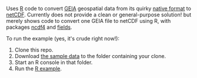 Uses [R][] code to convert [GEIA][] geospatial data from its quirky [native format][GEIA native format] to [netCDF]. Currently does not provide a clean or general-purpose solution! but merely shows code to convert one GEIA file to netCDF using R, with packages [ncdf4][] and [fields][].

[R]: http://en.wikipedia.org/wiki/R_%28programming_language%29
[GEIA]: http://www.geiacenter.org/
[GEIA native format]: /TomRoche/GEIA_to_netCDF/blob/master/GEIA_readme.txt
[netCDF]: http://en.wikipedia.org/wiki/NetCDF#Format_description
[ncdf4]: http://cran.r-project.org/web/packages/ncdf4/
[fields]: http://cran.r-project.org/web/packages/fields/

To run the example (yes, it's crude right now!):

1. Clone this repo.
2. Download [the sample data][GEIA sample N2O data] to the folder containing your clone.
3. Start an R console in that folder.
4. Run the [R example][sample R code].

[GEIA sample N2O data]: /downloads/TomRoche/GEIA_to_netCDF/N2OOC90Y.1A
[sample R code]: /TomRoche/GEIA_to_netCDF/blob/master/GEIA.to.netCDF.r
